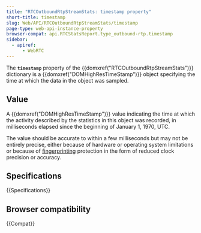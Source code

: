 ```yaml
---
title: "RTCOutboundRtpStreamStats: timestamp property"
short-title: timestamp
slug: Web/API/RTCOutboundRtpStreamStats/timestamp
page-type: web-api-instance-property
browser-compat: api.RTCStatsReport.type_outbound-rtp.timestamp
sidebar:
  - apiref:
      - WebRTC
---
```


The **`timestamp`** property of the {{domxref("RTCOutboundRtpStreamStats")}} dictionary is a {{domxref("DOMHighResTimeStamp")}} object specifying the time at which the data in the object was sampled.

## Value

A {{domxref("DOMHighResTimeStamp")}} value indicating the time at which the activity described by the statistics in this object was recorded, in milliseconds elapsed since the beginning of January 1, 1970, UTC.

The value should be accurate to within a few milliseconds but may not be entirely precise, either because of hardware or operating system limitations or because of [fingerprinting](/en-US/docs/Glossary/Fingerprinting) protection in the form of reduced clock precision or accuracy.

## Specifications

{{Specifications}}

## Browser compatibility

{{Compat}}
